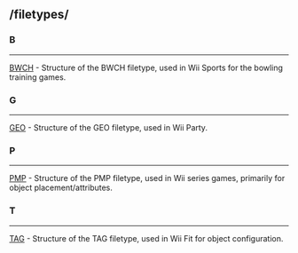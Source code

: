 ## /filetypes/
  
### B
---
[BWCH](formats/bwch.md) - Structure of the BWCH filetype, used in Wii Sports for the bowling training games.
  
### G
---
[GEO]() - Structure of the GEO filetype, used in Wii Party.
  
### P
---
[PMP](formats/pmp.md) - Structure of the PMP filetype, used in Wii series games, primarily for object placement/attributes.
  
### T
---
[TAG]() - Structure of the TAG filetype, used in Wii Fit for object configuration.
  

